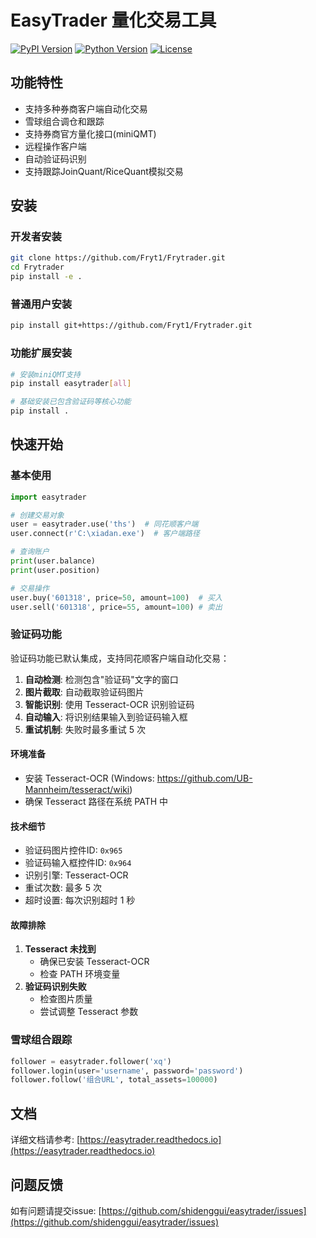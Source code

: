 # EasyTrader 量化交易工具

[![PyPI Version](https://img.shields.io/pypi/v/easytrader.svg)](https://pypi.python.org/pypi/easytrader)
[![Python Version](https://img.shields.io/pypi/pyversions/easytrader.svg)](https://pypi.python.org/pypi/easytrader)
[![License](https://img.shields.io/github/license/shidenggui/easytrader.svg)](https://github.com/shidenggui/easytrader/blob/master/LICENSE)

## 功能特性

- 支持多种券商客户端自动化交易
- 雪球组合调仓和跟踪
- 支持券商官方量化接口(miniQMT)
- 远程操作客户端
- 自动验证码识别
- 支持跟踪JoinQuant/RiceQuant模拟交易

## 安装

### 开发者安装
```bash
git clone https://github.com/Fryt1/Frytrader.git
cd Frytrader
pip install -e .
```

### 普通用户安装
```bash
pip install git+https://github.com/Fryt1/Frytrader.git
```

### 功能扩展安装

```bash
# 安装miniQMT支持
pip install easytrader[all]

# 基础安装已包含验证码等核心功能
pip install .
```

## 快速开始

### 基本使用

```python
import easytrader

# 创建交易对象
user = easytrader.use('ths')  # 同花顺客户端
user.connect(r'C:\xiadan.exe')  # 客户端路径

# 查询账户
print(user.balance)
print(user.position)

# 交易操作
user.buy('601318', price=50, amount=100)  # 买入
user.sell('601318', price=55, amount=100) # 卖出
```

### 验证码功能

验证码功能已默认集成，支持同花顺客户端自动化交易：

1. **自动检测**: 检测包含"验证码"文字的窗口
2. **图片截取**: 自动截取验证码图片
3. **智能识别**: 使用 Tesseract-OCR 识别验证码
4. **自动输入**: 将识别结果输入到验证码输入框
5. **重试机制**: 失败时最多重试 5 次

#### 环境准备
- 安装 Tesseract-OCR (Windows: https://github.com/UB-Mannheim/tesseract/wiki)
- 确保 Tesseract 路径在系统 PATH 中

#### 技术细节
- 验证码图片控件ID: `0x965`
- 验证码输入框控件ID: `0x964`
- 识别引擎: Tesseract-OCR
- 重试次数: 最多 5 次
- 超时设置: 每次识别超时 1 秒

#### 故障排除
1. **Tesseract 未找到**
   - 确保已安装 Tesseract-OCR
   - 检查 PATH 环境变量
2. **验证码识别失败**
   - 检查图片质量
   - 尝试调整 Tesseract 参数

### 雪球组合跟踪

```python
follower = easytrader.follower('xq')
follower.login(user='username', password='password')
follower.follow('组合URL', total_assets=100000)
```

## 文档

详细文档请参考: [https://easytrader.readthedocs.io](https://easytrader.readthedocs.io)

## 问题反馈

如有问题请提交issue: [https://github.com/shidenggui/easytrader/issues](https://github.com/shidenggui/easytrader/issues)
